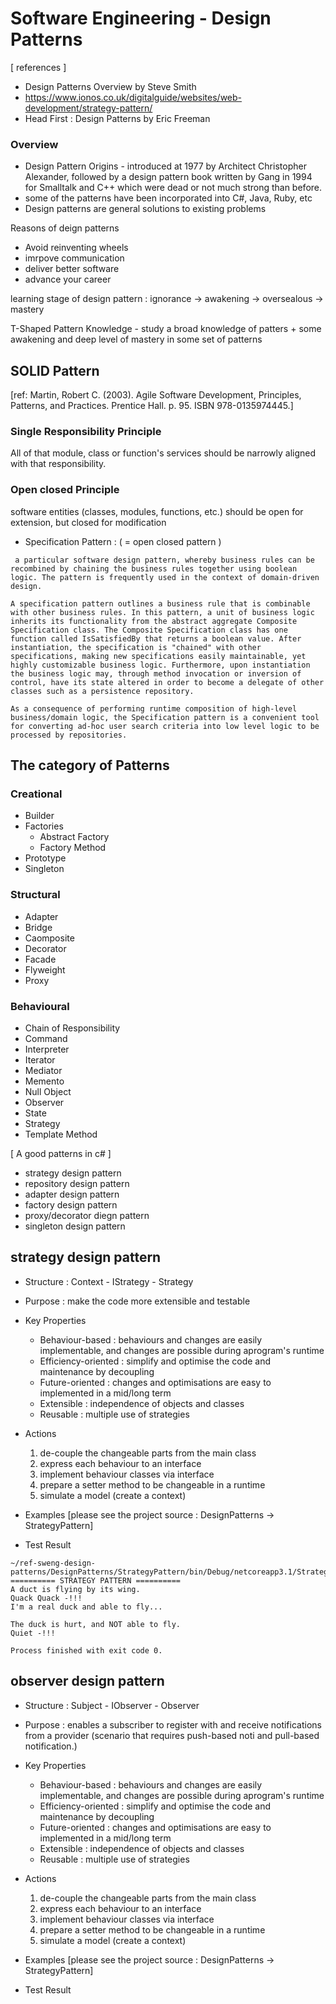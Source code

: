 # Software Engineering - Design Patterns

[ references ] 
- Design Patterns Overview by Steve Smith
- https://www.ionos.co.uk/digitalguide/websites/web-development/strategy-pattern/
- Head First : Design Patterns by Eric Freeman

### Overview
 - Design Pattern Origins - introduced at 1977 by Architect Christopher Alexander, followed by a design pattern book written by Gang in 1994 for Smalltalk and C++ which were dead or not much strong than before. 
 - some of the patterns have been incorporated into C#, Java, Ruby, etc
 - Design patterns are general solutions to existing problems

Reasons of deign patterns
- Avoid reinventing wheels
- imrpove communication
- deliver better software
- advance your career

learning stage of design pattern : ignorance -> awakening -> oversealous -> mastery

T-Shaped Pattern Knowledge - study a broad knowledge of patters + some awakening and deep level of mastery in some set of patterns

## SOLID Pattern
[ref: Martin, Robert C. (2003). Agile Software Development, Principles, Patterns, and Practices. Prentice Hall. p. 95. ISBN 978-0135974445.]

### Single Responsibility Principle
All of that module, class or function's services should be narrowly aligned with that responsibility.

### Open closed Principle
software entities (classes, modules, functions, etc.) should be open for extension, but closed for modification

 * Specification Pattern : ( = open closed pattern ) 
```
 a particular software design pattern, whereby business rules can be recombined by chaining the business rules together using boolean logic. The pattern is frequently used in the context of domain-driven design.

A specification pattern outlines a business rule that is combinable with other business rules. In this pattern, a unit of business logic inherits its functionality from the abstract aggregate Composite Specification class. The Composite Specification class has one function called IsSatisfiedBy that returns a boolean value. After instantiation, the specification is "chained" with other specifications, making new specifications easily maintainable, yet highly customizable business logic. Furthermore, upon instantiation the business logic may, through method invocation or inversion of control, have its state altered in order to become a delegate of other classes such as a persistence repository.

As a consequence of performing runtime composition of high-level business/domain logic, the Specification pattern is a convenient tool for converting ad-hoc user search criteria into low level logic to be processed by repositories.
```

## The category of Patterns
### Creational
 - Builder
 - Factories
   - Abstract Factory
   - Factory Method
 - Prototype
 - Singleton
 
### Structural
 - Adapter
 - Bridge
 - Caomposite
 - Decorator
 - Facade
 - Flyweight
 - Proxy
 
 ### Behavioural
 - Chain of Responsibility
 - Command
 - Interpreter
 - Iterator
 - Mediator
 - Memento
 - Null Object
 - Observer
 - State
 - Strategy
 - Template Method


[ A good patterns in c# ]
- strategy design pattern
- repository design pattern
- adapter design pattern
- factory design pattern
- proxy/decorator diegn pattern
- singleton design pattern


## strategy design pattern
 - Structure : Context - IStrategy - Strategy
 - Purpose : make the code more extensible and testable
 - Key Properties
   - Behaviour-based : behaviours and changes are easily implementable, and changes are possible during aprogram's runtime
   - Efficiency-oriented : simplify and optimise the code and maintenance by decoupling
   - Future-oriented : changes and optimisations are easy to implemented in a mid/long term
   - Extensible : independence of objects and classes
   - Reusable : multiple use of strategies
   
 - Actions
   1) de-couple the changeable parts from the main class
   2) express each behaviour to an interface
   3) implement behaviour classes via interface
   4) prepare a setter method to be changeable in a runtime
   5) simulate a model (create a context)

 - Examples
   [please see the project source : DesignPatterns -> StrategyPattern]
   
 - Test Result
 ```shell
 ~/ref-sweng-design-patterns/DesignPatterns/StrategyPattern/bin/Debug/netcoreapp3.1/StrategyPattern.dll
 ========== STRATEGY PATTERN ==========
 A duct is flying by its wing.
 Quack Quack -!!!
 I'm a real duck and able to fly...
 
 The duck is hurt, and NOT able to fly.
 Quiet -!!!

 Process finished with exit code 0.
 ```

## observer design pattern
 - Structure : Subject - IObserver - Observer
 - Purpose : enables a subscriber to register with and receive notifications from a provider (scenario that requires push-based noti and pull-based notification.)
 - Key Properties
   - Behaviour-based : behaviours and changes are easily implementable, and changes are possible during aprogram's runtime
   - Efficiency-oriented : simplify and optimise the code and maintenance by decoupling
   - Future-oriented : changes and optimisations are easy to implemented in a mid/long term
   - Extensible : independence of objects and classes
   - Reusable : multiple use of strategies
   
 - Actions
   1) de-couple the changeable parts from the main class
   2) express each behaviour to an interface
   3) implement behaviour classes via interface
   4) prepare a setter method to be changeable in a runtime
   5) simulate a model (create a context)

 - Examples
   [please see the project source : DesignPatterns -> StrategyPattern]
   
 - Test Result
 ```shell
